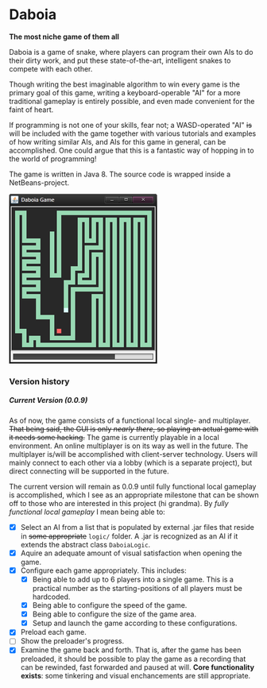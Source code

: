 Daboia
======

**The most niche game of them all**

Daboia is a game of snake, where players can program their own AIs to do their dirty work, and put these state-of-the-art, intelligent snakes to compete with each other.

Though writing the best imaginable algorithm to win every game is the primary goal of this game, writing a keyboard-operable "AI" for a more traditional gameplay is entirely possible, and even made convenient for the faint of heart.

If programming is not one of your skills, fear not; a WASD-operated "AI" ~~is~~ will be included with the game together with various tutorials and examples of how writing similar AIs, and AIs for this game in general, can be accomplished. One could argue that this is a fantastic way of hopping in to the world of programming!

The game is written in Java 8. The source code is wrapped inside a NetBeans-project.

![Image of Daboia](/docs/snapshot.png?raw=true)

### Version history

##### Current Version (0.0.9)

As of now, the game consists of a functional local single- and multiplayer. ~~That being said, the GUI is only *nearly there*, so playing an actual game with it needs some hacking.~~ The game is currently playable in a local environment. An online multiplayer is on its way as well in the future. The multiplayer is/will be accomplished with client-server technology. Users will mainly connect to each other via a lobby (which is a separate project), but direct connecting will be supported in the future.

The current version will remain as 0.0.9 until fully functional local gameplay is accomplished, which I see as an appropriate milestone that can be shown off to those who are interested in this project (hi grandma). By *fully functional local gameplay* I mean being able to:

- [x] Select an AI from a list that is populated by external .jar files that reside in ~~some appropriate~~ `logic/` folder. A .jar is recognized as an AI if it extends the abstract class `DaboiaLogic`.
- [x] Aquire an adequate amount of visual satisfaction when opening the game.
- [x] Configure each game appropriately. This includes:
  - [x] Being able to add up to 6 players into a single game. This is a practical number as the starting-positions of all players must be hardcoded.
  - [x] Being able to configure the speed of the game.
  - [x] Being able to configure the size of the game area.
  - [x] Setup and launch the game according to these configurations.
- [x] Preload each game.
- [ ] Show the preloader's progress.
- [x] Examine the game back and forth. That is, after the game has been preloaded, it should be possible to play the game as a recording that can be rewinded, fast forwarded and paused at will. **Core functionality exists**: some tinkering and visual enchancements are still appropriate.

